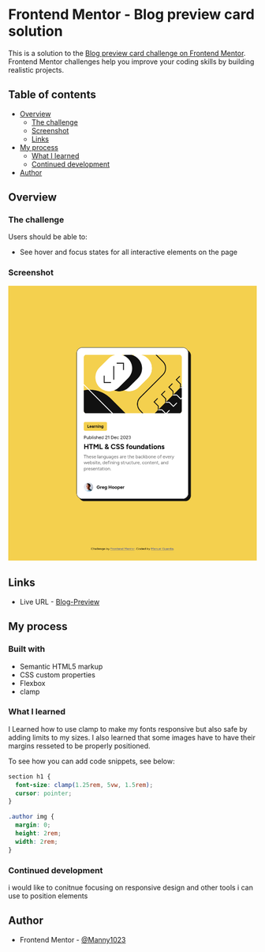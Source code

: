 # Frontend Mentor - Blog preview card solution

This is a solution to the [Blog preview card challenge on Frontend Mentor](https://www.frontendmentor.io/challenges/blog-preview-card-ckPaj01IcS). Frontend Mentor challenges help you improve your coding skills by building realistic projects.

## Table of contents

- [Overview](#overview)
  - [The challenge](#the-challenge)
  - [Screenshot](#screenshot)
  - [Links](#links)
- [My process](#my-process)
  - [What I learned](#what-i-learned)
  - [Continued development](#continued-development)
- [Author](#author)

## Overview

### The challenge

Users should be able to:

- See hover and focus states for all interactive elements on the page

### Screenshot

![](/Blow-preview.png)

## Links

- Live URL - [Blog-Preview](https://manny1023.github.io/Blog-Preview/)

## My process

### Built with

- Semantic HTML5 markup
- CSS custom properties
- Flexbox
- clamp

### What I learned

I Learned how to use clamp to make my fonts responsive but also safe by adding limits to my sizes.
I also learned that some images have to have their margins resseted to be properly positioned.

To see how you can add code snippets, see below:

```css
section h1 {
  font-size: clamp(1.25rem, 5vw, 1.5rem);
  cursor: pointer;
}
```

```css
.author img {
  margin: 0;
  height: 2rem;
  width: 2rem;
}
```

### Continued development

i would like to conitnue focusing on responsive design and other tools i can use to position elements

## Author

- Frontend Mentor - [@Manny1023](https://www.frontendmentor.io/profile/Manny1023)
